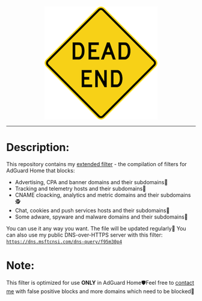 <p align="center"><img alt="DeadEnd sign logo" src="https://raw.githubusercontent.com/ammnt/DeadEnd/main/logo.png" /></div></p>

***

# Description:

This repository contains my <a href="https://github.com/ammnt/DeadEnd/raw/main/filter.txt">extended filter</a> - the compilation of filters for AdGuard Home that blocks:
- Advertising, CPA and banner domains and their subdomains💩
- Tracking and telemetry hosts and their subdomains📡
- CNAME cloacking, analytics and metric domains and their subdomains🕵
- Chat, cookies and push services hosts and their subdomains🔕
- Some adware, spyware and malware domains and their subdomains🤬

You can use it any way you want. The file will be updated regularly🚀 You can also use my public DNS-over-HTTPS server with this filter:<br>
<code>https://dns.msftcnsi.com/dns-query/f95m30p4</code>

# Note:

This filter is optimized for use <b>ONLY</b> in AdGuard Home🛡Feel free to <a href="https://github.com/ammnt/DeadEnd/issues/new">contact me</a> with false positive blocks and more domains which need to be blocked🙋
